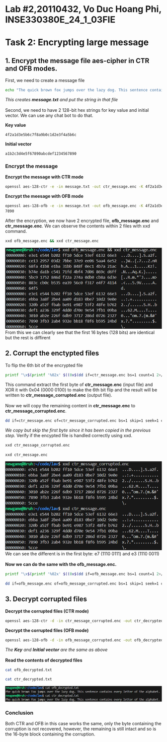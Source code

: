 # Lab #2,20110432, Vo Duc Hoang Phi, INSE330380E_24_1_03FIE
# Task 2: Encrypting large message
## 1. Encrypt the message file aes-cipher in CTR and OFB modes.
First, we need to create a message file
```sh
echo "The quick brown fox jumps over the lazy dog. This sentence contains every letter of the alphabet." > message.txt
```
*This creates **message.txt** and put the string in that file* <br> <br>
Second, we need to have 2 128-bit hex strings for key value and initial vector. We can use any chat bot to do that. <br>

**Key value**
```
4f2a1d3e5b6c7f8a9b0c1d2e3f4a5b6c
```

**Initial vector**
```
a1b2c3d4e5f67890abcdef1234567890
```
### Encrypt the message

**Encrypt the message with CTR mode**

```sh
openssl aes-128-ctr -e -in message.txt -out ctr_message.enc -K 4f2a1d3e5b6c7f8a9b0c1d2e3f4a5b6c -iv a1b2c3d4e5f67890abcdef1234567890 
````

**Encrypt the meesage with OFB mode**
```sh
openssl aes-128-ofb -e -in message.txt -out ofb_message.enc -K 4f2a1d3e5b6c7f8a9b0c1d2e3f4a5b6c -iv a1b2c3d4e5f67890abcdef123456
7890 
```
After the encryption, we now have 2 encrypted file, **ofb_message.enc** and **ctr_message.enc**. We can observe the contents within 2 files with xxd command.
```sh
xxd ofb_message.enc && xxd ctr_message.enc
```
![Encrypted contents](./images/contents.png)
From this we can clearly see that the first 16 bytes (128 bits) are identical but the rest is diffirent

## 2. Corrupt the enctypted files
To flip the 6th bit of the encrypted file
```sh
printf "\x$(printf '%02x' $((0x$(dd if=ctr_message.enc bs=1 count=1 2>/dev/null | xxd -p) ^ 0x04)))" | dd of=ctr_message_corrupted.enc bs=1 count=1 conv=notrunc
```
This command extract the first byte of **ctr_message.enc** (input file) and XOR it with 0x04 (0000 0100) to make the 6th bit flip and the result will be written to **ctr_message_corrupted.enc** (output file). <br><br>
Now we will copy the remaining content in **ctr_message.enc** to **ctr_message_corrupted.enc**.
```sh
dd if=ctr_message.enc of=ctr_message_corrupted.enc bs=1 skip=1 seek=1 conv=notrunc
```
*We copy but skip the first byte since it has been copied in the previous step.*
Verify if the encypted file is handled correctly using xxd.
```sh
xxd ctr_message_corrupted.enc
```
```sh
xxd ctr_message.enc
```
![Corrupted_file](./images/flipped.png)
We can see the different is in the first byte: e7 (1110 0111) and e3 (1110 0011)
<br><br>
**Now we can do the same with the ofb_message.enc.**
```sh
printf "\x$(printf '%02x' $((0x$(dd if=ofb_message.enc bs=1 count=1 2>/dev/null | xxd -p) ^ 0x04)))" | dd of=ofb_message_corrupted.enc bs=1 count=1 conv=notrunc
```
```sh
dd if=ofb_message.enc of=ofb_message_corrupted.enc bs=1 skip=1 seek=1 conv=notrunc
```

## 3. Decrypt corrupted files
**Decrypt the corrupted files (CTR mode)**
```sh
openssl aes-128-ctr -d -in ctr_message_corrupted.enc -out ctr_decrypted.txt -K 4f2a1d3e5b6c7f8a9b0c1d2e3f4a5b6c -iv a1b2c3d4e5f67890abcdef1234567890 
```
**Decrypt the corrupted files (OFB mode)**
```sh
openssl aes-128-ofb -d -in ofb_message_corrupted.enc -out ofb_decrypted.txt -K 4f2a1d3e5b6c7f8a9b0c1d2e3f4a5b6c -iv a1b2c3d4e5f67890abcdef1234567890 
```
*The **Key** and **Initial vector** are the same as above* <br> <br>
**Read the contents of decrypted files**
```sh
cat ofb_decrypted.txt
```
```sh
cat ctr_decrypted.txt
```
![Decrypted_contents](./images/decrypted.png)
### Conclusion
Both CTR and OFB in this case works the same, only the byte containing the corruption is not recovered, however, the remaining is still intact and so is the 16-byte block containing the corruption.